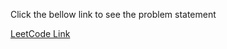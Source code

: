 Click the bellow link to see the problem statement

[LeetCode Link](https://leetcode.com/problems/burst-balloons/)
